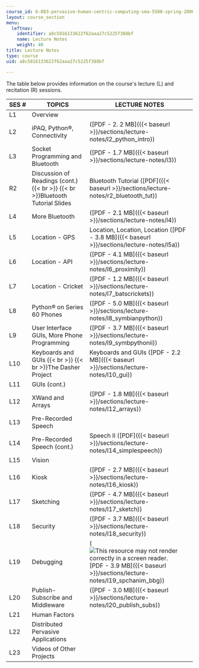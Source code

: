 ```yaml
---
course_id: 6-883-pervasive-human-centric-computing-sma-5508-spring-2006
layout: course_section
menu:
  leftnav:
    identifier: a8c5016133622f62aaa27c5225f388bf
    name: Lecture Notes
    weight: 40
title: Lecture Notes
type: course
uid: a8c5016133622f62aaa27c5225f388bf

---
```


The table below provides information on the course's lecture (L) and recitation (R) sessions.

| SES # | TOPICS | LECTURE NOTES |
| --- | --- | --- |
| L1 | Overview | &nbsp; |
| L2 | iPAQ, Python®, Connectivity | ([PDF - 2. 2 MB]({{< baseurl >}}/sections/lecture-notes/l2_python_intro)) |
| L3 | Socket Programming and Bluetooth | ([PDF - 1.7 MB]({{< baseurl >}}/sections/lecture-notes/l3)) |
| R2 | Discussion of Readings (cont.)  {{< br >}}  {{< br >}}Bluetooth Tutorial Slides | Bluetooth Tutorial ([PDF]({{< baseurl >}}/sections/lecture-notes/r2_bluetooth_tut)) |
| L4 | More Bluetooth | ([PDF - 2.1 MB]({{< baseurl >}}/sections/lecture-notes/l4)) |
| L5 | Location - GPS | Location, Location, Location ([PDF - 3.8 MB]({{< baseurl >}}/sections/lecture-notes/l5a)) |
| L6 | Location - API | ([PDF - 4.1 MB]({{< baseurl >}}/sections/lecture-notes/l6_proximity)) |
| L7 | Location - Cricket | ([PDF - 1.2 MB]({{< baseurl >}}/sections/lecture-notes/l7_batscrickets)) |
| L8 | Python® on Series 60 Phones | ([PDF - 5.0 MB]({{< baseurl >}}/sections/lecture-notes/l8_symbianpython)) |
| L9 | User Interface GUIs, More Phone Programming | ([PDF - 3.7 MB]({{< baseurl >}}/sections/lecture-notes/l9_symbpythonii)) |
| L10 | Keyboards and GUIs  {{< br >}}  {{< br >}}The Dasher Project | Keyboards and GUIs ([PDF - 2.2 MB]({{< baseurl >}}/sections/lecture-notes/l10_gui)) |
| L11 | GUIs (cont.) | &nbsp; |
| L12 | XWand and Arrays | ([PDF - 1.8 MB]({{< baseurl >}}/sections/lecture-notes/l12_arrays)) |
| L13 | Pre-Recorded Speech | &nbsp; |
| L14 | Pre-Recorded Speech (cont.) | Speech II ([PDF]({{< baseurl >}}/sections/lecture-notes/l14_simplespeech)) |
| L15 | Vision | &nbsp; |
| L16 | Kiosk | ([PDF - 2.7 MB]({{< baseurl >}}/sections/lecture-notes/l16_kiosk)) |
| L17 | Sketching | ([PDF - 4.7 MB]({{< baseurl >}}/sections/lecture-notes/l17_sketch)) |
| L18 | Security | ([PDF - 3.7 MB]({{< baseurl >}}/sections/lecture-notes/l18_security)) |
| L19 | Debugging | (![This resource may not render correctly in a screen reader.](/images/inacessible.gif)[PDF - 3.9 MB]({{< baseurl >}}/sections/lecture-notes/l19_spchanim_bbg)) |
| L20 | Publish-Subscribe and Middleware | ([PDF - 3.0 MB]({{< baseurl >}}/sections/lecture-notes/l20_publish_subs)) |
| L21 | Human Factors | &nbsp; |
| L22 | Distributed Pervasive Applications | &nbsp; |
| L23 | Videos of Other Projects |
